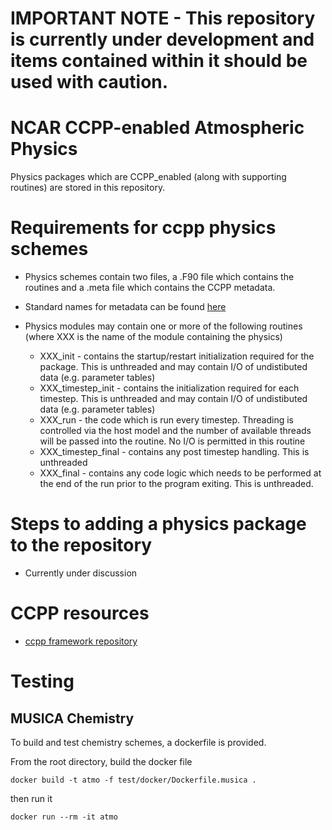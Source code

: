 # IMPORTANT NOTE - This repository is currently under development and items contained within it should be used with caution.

# NCAR CCPP-enabled Atmospheric Physics

Physics packages which are CCPP_enabled (along with supporting routines) are stored in this repository.

# Requirements for ccpp physics schemes

* Physics schemes contain two files, a .F90 file which contains the routines and a .meta file which contains the CCPP metadata.

* Standard names for metadata can be found [here](https://github.com/gold2718/ccpp-framework/wiki/Metadata-standard-names)

* Physics modules may contain one or more of the following routines (where XXX is the name of the module containing the physics)
  * XXX_init - contains the startup/restart initialization required for the package.  This is unthreaded and may contain I/O of undistibuted data (e.g. parameter tables)
  * XXX_timestep_init - contains the initialization required for each timestep.  This is unthreaded and may contain I/O of undistibuted data (e.g. parameter tables)
  * XXX_run - the code which is run every timestep.  Threading is controlled via the host model and the number of available threads will be passed into the routine.  No I/O is permitted in this routine
  * XXX_timestep_final - contains any post timestep handling.  This is unthreaded
  * XXX_final -  contains any code logic which needs to be performed at the end of the run prior to the program exiting.  This is unthreaded.

# Steps to adding a physics package to the repository
  * Currently under discussion

# CCPP resources

* [ccpp framework repository](https://github.com/NCAR/ccpp-framework)

# Testing

## MUSICA Chemistry

To build and test chemistry schemes, a dockerfile is provided.

From the root directory, build the docker file

```
docker build -t atmo -f test/docker/Dockerfile.musica .
```

then run it

```
docker run --rm -it atmo
```